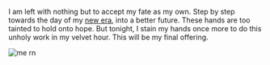 I am left with nothing but to accept my fate as my own. Step by step towards the day of my [new era](https://www.youtube.com/watch?v=s9wsRRlTL3s), into a better future. These hands are too tainted to hold onto hope. But tonight, I stain my hands once more to do this unholy work in my velvet hour. This will be my final offering.

![me rn](https://images.steamusercontent.com/ugc/509279488226618910/8FD197AF9279C2D35E77937A38041DA60CEAAC32/?imw=5000&imh=5000&ima=fit&impolicy=Letterbox&imcolor=%23000000&letterbox=false)
